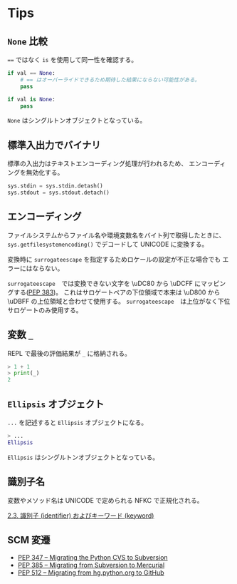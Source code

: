 # Tips

## `None` 比較

`==` ではなく `is` を使用して同一性を確認する。

```python
if val == None:
    # == はオーバーライドできるため期待した結果にならない可能性がある。
    pass

if val is None:
    pass
```

`None` はシングルトンオブジェクトとなっている。

## 標準入出力でバイナリ

標準の入出力はテキストエンコーディング処理が行われるため、
エンコーディングを無効化する。

```python
sys.stdin = sys.stdin.detash()
sys.stdout = sys.stdout.detach()
```

## エンコーディング

ファイルシステムからファイル名や環境変数名をバイト列で取得したときに、
`sys.getfilesystemencoding()` でデコードして UNICODE に変換する。

変換時に `surrogateescape` を指定するためロケールの設定が不正な場合でも
エラーにはならない。

`surrogateescape`　では変換できない文字を \uDC80 から \uDCFF にマッピングする([PEP 383](https://peps.python.org/pep-0383/))。
これはサロゲートペアの下位領域で本来は \uD800 から \uDBFF の上位領域と合わせて使用する。
`surrogateescape`　は上位がなく下位サロゲートのみ使用する。

## 変数 `_`

REPL で最後の評価結果が `_` に格納される。

```python
> 1 + 1
> print(_)
2
```

## `Ellipsis` オブジェクト

`...` を記述すると `Ellipsis` オブジェクトになる。

```python
> ...
Ellipsis
```

`Ellipsis` はシングルトンオブジェクトとなっている。

## 識別子名

変数やメソッド名は UNICODE で定められる NFKC で正規化される。

[2.3. 識別子 (identifier) およびキーワード (keyword)](https://docs.python.org/ja/3/reference/lexical_analysis.html#identifiers)

## SCM 変遷

- [PEP 347 – Migrating the Python CVS to Subversion](https://peps.python.org/pep-0347/)
- [PEP 385 – Migrating from Subversion to Mercurial](https://peps.python.org/pep-0385/)
- [PEP 512 – Migrating from hg.python.org to GitHub](https://peps.python.org/pep-0512/)
